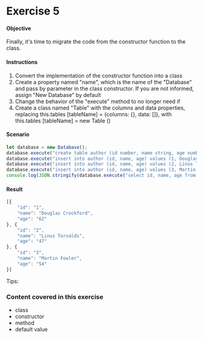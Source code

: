 # Exercise 5

#### Objective
Finally, it's time to migrate the code from the constructor function to the class.

#### Instructions

1. Convert the implementation of the constructor function into a class
2. Create a property named "name", which is the name of the "Database" and pass by parameter in the class constructor. If you are not informed, assign "New Database" by default
3. Change the behavior of the "execute" method to no longer need if
4. Create a class named "Table" with the columns and data properties, replacing this.tables [tableName] = {columns: {}, data: []}, with this.tables [tableName] = new Table ()

#### Scenario

```javascript
let database = new Database();
database.execute("create table author (id number, name string, age number, city string, state string, country string)");
database.execute("insert into author (id, name, age) values (1, Douglas Crockford, 62)");
database.execute("insert into author (id, name, age) values (2, Linus Torvalds, 47)");
database.execute("insert into author (id, name, age) values (3, Martin Fowler, 54)");
console.log(JSON.stringify(database.execute("select id, name, age from author")));
```

#### Result

```javascript
[{
	"id": "1",
	"name": "Douglas Crockford",
	"age": "62"
}, {
	"id": "2",
	"name": "Linus Torvalds",
	"age": "47"
}, {
	"id": "3",
	"name": "Martin Fowler",
	"age": "54"
}]
```

Tips:

### Content covered in this exercise

* class
* constructor
* method
* default value
